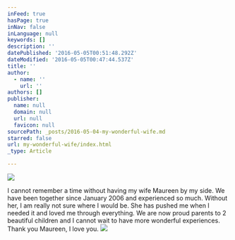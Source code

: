 ```yaml
---
inFeed: true
hasPage: true
inNav: false
inLanguage: null
keywords: []
description: ''
datePublished: '2016-05-05T00:51:48.292Z'
dateModified: '2016-05-05T00:47:44.537Z'
title: ''
author:
  - name: ''
    url: ''
authors: []
publisher:
  name: null
  domain: null
  url: null
  favicon: null
sourcePath: _posts/2016-05-04-my-wonderful-wife.md
starred: false
url: my-wonderful-wife/index.html
_type: Article

---
```

![](https://the-grid-user-content.s3-us-west-2.amazonaws.com/b2be4fee-2a7d-4471-8aa0-7ded5726880f.jpg)

I cannot remember a time without having my wife Maureen by my side. We have been together since January 2006 and experienced so much. Without her, I am really not sure where I would be. She has pushed me when I needed it and loved me through everything. We are now proud parents to 2 beautiful children and I cannot wait to have more wonderful experiences. Thank you Maureen, I love you.
![](https://the-grid-user-content.s3-us-west-2.amazonaws.com/63307b1e-a95c-4bc4-8f5a-2de1ac07d0e3.jpg)